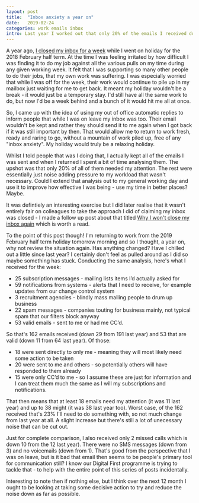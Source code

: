 ```yaml
---
layout: post
title:  "Inbox anxiety a year on"
date:   2019-02-24
categories: work emails inbox
intro: Last year I worked out that only 20% of the emails I received during a weeks annual leave needed my attention when I returned. Is it the same 12 months on?
---
```

A year ago, [I closed my inbox for a week](/blog/i-closed-my-inbox-for-a-week/) while I went on holiday for the 2018 February half term. At the time I was feeling irritated by how difficult I was finding it to do my job against all the various pulls on my time during any given working week. It felt that I was supporting so many other people to do their jobs, that my own work was suffering. I was especially worried that while I was off for the week, their work would continue to pile up in my mailbox just waiting for me to get back. It meant my holiday wouldn't be a break - it would just be a temporary stay. I'd still have all the same work to do, but now I'd be a week behind and a bunch of it would hit me all at once.

So, I came up with the idea of using my out of office automatic replies to inform people that while I was on leave my inbox was too. Their email wouldn't be kept and rather they should send it to me again when I got back if it was still important by then. That would allow me to return to work fresh, ready and raring to go, without a mountain of work piled up, free of any "inbox anxiety". My holiday would truly be a relaxing holiday.

Whilst I told people that was I doing that, I actually kept all of the emails I was sent and when I returned I spent a bit of time analysing them. The upshot was that only 20% of all of them needed my attention. The rest were essentially just noise adding pressure to my workload that wasn't necessary. Could I extend that analysis out to my general working day and use it to improve how effective I was being - use my time in better places? Maybe.

It was defintiely an interesting exercise but I did later realise that it wasn't entirely fair on colleagues to take the approach I did of claiming my inbox was closed - I made a follow up post about that titled [Why I won't close my inbox again](/blog/why-i-wont-close-my-inbox-again/) which is worth a read.

To the point of this post though! I'm returning to work from the 2019 February half term holiday tomorrow morning and so I thought, a year on, why not review the situation again. Has anything changed? Have I chilled out a little since last year? I certainly don't feel as pulled around as I did so maybe something has stuck. Conducting the same analysis, here's what I received for the week:

* 25 subscription messages - mailing lists items I’d actually asked for
* 59 notifications from systems - alerts that I need to receive, for example updates from our change control system
* 3 recruitment agencies - blindly mass mailing people to drum up business
* 22 spam messages - companies touting for business mainly, not typical spam that our filters block anyway
* 53 valid emails - sent to me or had me CC’d.

So that's 162 emails received (down 29 from 191 last year) and 53 that are valid (down 11 from 64 last year). Of those:

* 18 were sent directly to only me - meaning they will most likely need some action to be taken
* 20 were sent to me and others - so potentially others will have responded to them already
* 15 were only CC’d to me - so I assume these are just for information and I can treat them much the same as I will my subscriptions and notifications.

That then means that at least 18 emails need my attention (it was 11 last year) and up to 38 might (it was 38 last year too). Worst case, of the 162 received that's 23% I'll need to do something with, so not much change from last year at all. A slight increase but there's still a lot of unecessary noise that can be cut out.

Just for complete comparison, I also received only 2 missed calls which is down 10 from the 12 last year). There were no SMS messages (down from 3) and no voicemails (down from 1). That's good from the perspective that I was on leave, but is it bad that email then seems to be people's primary tool for communication still? I know our Digital First programme is trying to tackle that - to help with the entire point of this series of posts incidentally.

Interesting to note then if nothing else, but I think over the next 12 month I ought to be looking at taking some decisive action to try and reduce the noise down as far as possible.

